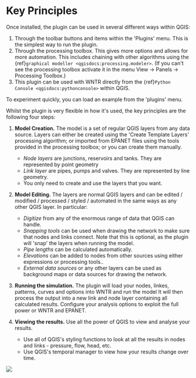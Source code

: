 # Key Principles

Once installed, the plugin can be used in several different ways within QGIS:
1. Through the toolbar buttons and items within the 'Plugins' menu. This is the simplest way to run the plugin.
2. Through the processing toolbox. This gives more options and allows for more automation. This includes chaining with other algorithms using the {ref}`graphical modeller <qgisdocs:processing.modeler>`. (If you can't see the processing toolbox activate it in the menu View -> Panels -> Processing Toolbox.)
3. This plugin can be used with WNTR directly from the {ref}`Python Console <qgisdocs:pythonconsole>` within QGIS.

To experiment quickly, you can load an example from the 'plugins' menu.

Whilst the plugin is very flexible in how it's used, the key principles are the following four steps:

1. **Model Creation.**
The model is a set of regular QGIS layers from any data source. Layers can either be created using the 'Create Template Layers' processing algorithm; or imported from EPANET files using the tools provided in the processing toolbox; or you can create them manually.  
    -   *Node layers* are junctions, reservoirs and tanks. They are represented by point geometry
    -   *Link layer* are pipes, pumps and valves. They are represented by line geometry.
    -   You only need to create and use the layers that you want. 

1. **Model Editing.**
The layers are normal QGIS layers and can be edited / modified / processed / styled / automated in the same ways as any other QGIS layer. In particular:
    - *Digitize* from any of the enormous range of data that QGIS can handle.
    - *Snapping tools* can be used when drawing the network to make sure that nodes and links connect. Note that this is optional, as the plugin will 'snap' the layers when running the model.
    - *Pipe lengths* can be calculated automatically.
    - *Elevations* can be added to nodes from other sources using either expressions or processing tools..
    - *External data sources* or any other layers can be used as background maps or data sources for drawing the network.

1. **Running the simulation.** 
The plugin will load your nodes, linkes, patterns, curves and options into WNTR and run the model It will then process the output into a new link and node layer containing all calculated results. Configure your analysis options to exploit the full power or WNTR and EPANET.


1. **Viewing the results.** 
Use all the power of QGIS to view and analyse your results.
   - Use all of QGIS's styling functions to look at all the results in nodes and links - pressure, flow, head, etc.
   - Use QGIS's temporal manager to view how your results change over time.

![](../_static/example.gif)
